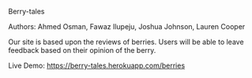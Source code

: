 Berry-tales

Authors: Ahmed Osman, Fawaz Ilupeju, Joshua Johnson, Lauren Cooper

Our site is based upon the reviews of berries. Users will be able to leave feedback based on their opinion of the berry.  

Live Demo: https://berry-tales.herokuapp.com/berries